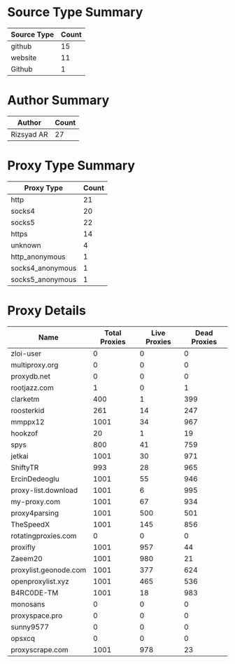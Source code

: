 # Source Type Summary

| Source Type | Count |
|-------------|-------|
| github | 15 |
| website | 11 |
| Github | 1 |


# Author Summary

| Author | Count |
|--------|-------|
| Rizsyad AR | 27 |


# Proxy Type Summary

| Proxy Type | Count |
|------------|-------|
| http | 21 |
| socks4 | 20 |
| socks5 | 22 |
| https | 14 |
| unknown | 4 |
| http_anonymous | 1 |
| socks4_anonymous | 1 |
| socks5_anonymous | 1 |


# Proxy Details

| Name | Total Proxies | Live Proxies | Dead Proxies |
|------|---------------|--------------|---------------|
| zloi-user | 0 | 0 | 0 |
| multiproxy.org | 0 | 0 | 0 |
| proxydb.net | 0 | 0 | 0 |
| rootjazz.com | 1 | 0 | 1 |
| clarketm | 400 | 1 | 399 |
| roosterkid | 261 | 14 | 247 |
| mmppx12 | 1001 | 34 | 967 |
| hookzof | 20 | 1 | 19 |
| spys | 800 | 41 | 759 |
| jetkai | 1001 | 30 | 971 |
| ShiftyTR | 993 | 28 | 965 |
| ErcinDedeoglu | 1001 | 55 | 946 |
| proxy-list.download | 1001 | 6 | 995 |
| my-proxy.com | 1001 | 67 | 934 |
| proxy4parsing | 1001 | 500 | 501 |
| TheSpeedX | 1001 | 145 | 856 |
| rotatingproxies.com | 0 | 0 | 0 |
| proxifly | 1001 | 957 | 44 |
| Zaeem20 | 1001 | 980 | 21 |
| proxylist.geonode.com | 1001 | 377 | 624 |
| openproxylist.xyz | 1001 | 465 | 536 |
| B4RC0DE-TM | 1001 | 18 | 983 |
| monosans | 0 | 0 | 0 |
| proxyspace.pro | 0 | 0 | 0 |
| sunny9577 | 0 | 0 | 0 |
| opsxcq | 0 | 0 | 0 |
| proxyscrape.com | 1001 | 978 | 23 |
